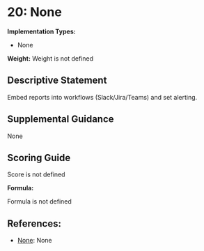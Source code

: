 # 20: None

**Implementation Types:**

- None

**Weight:** Weight is not defined

## Descriptive Statement

Embed reports into workflows (Slack/Jira/Teams) and set alerting.

## Supplemental Guidance

None

## Scoring Guide

Score is not defined

**Formula:**

Formula is not defined

## References:

- [None](None): None
